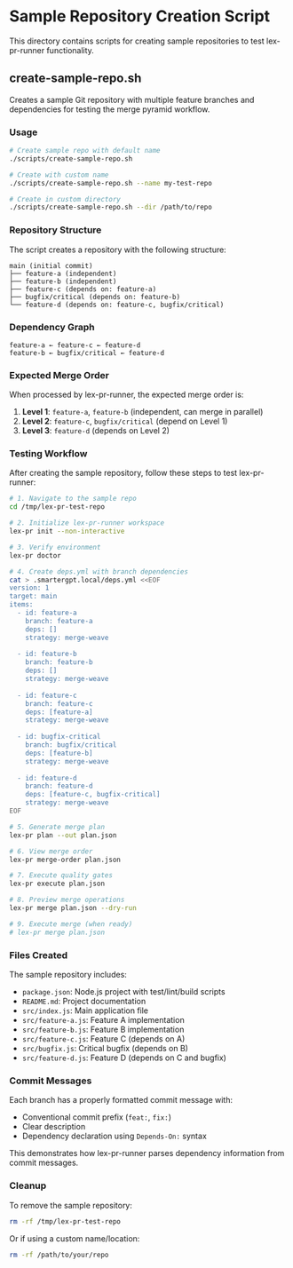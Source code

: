 # Sample Repository Creation Script

This directory contains scripts for creating sample repositories to test lex-pr-runner functionality.

## create-sample-repo.sh

Creates a sample Git repository with multiple feature branches and dependencies for testing the merge pyramid workflow.

### Usage

```bash
# Create sample repo with default name
./scripts/create-sample-repo.sh

# Create with custom name
./scripts/create-sample-repo.sh --name my-test-repo

# Create in custom directory
./scripts/create-sample-repo.sh --dir /path/to/repo
```

### Repository Structure

The script creates a repository with the following structure:

```
main (initial commit)
├── feature-a (independent)
├── feature-b (independent)
├── feature-c (depends on: feature-a)
├── bugfix/critical (depends on: feature-b)
└── feature-d (depends on: feature-c, bugfix/critical)
```

### Dependency Graph

```
feature-a ← feature-c ← feature-d
feature-b ← bugfix/critical ← feature-d
```

### Expected Merge Order

When processed by lex-pr-runner, the expected merge order is:

1. **Level 1**: `feature-a`, `feature-b` (independent, can merge in parallel)
2. **Level 2**: `feature-c`, `bugfix/critical` (depend on Level 1)
3. **Level 3**: `feature-d` (depends on Level 2)

### Testing Workflow

After creating the sample repository, follow these steps to test lex-pr-runner:

```bash
# 1. Navigate to the sample repo
cd /tmp/lex-pr-test-repo

# 2. Initialize lex-pr-runner workspace
lex-pr init --non-interactive

# 3. Verify environment
lex-pr doctor

# 4. Create deps.yml with branch dependencies
cat > .smartergpt.local/deps.yml <<EOF
version: 1
target: main
items:
  - id: feature-a
    branch: feature-a
    deps: []
    strategy: merge-weave
  
  - id: feature-b
    branch: feature-b
    deps: []
    strategy: merge-weave
  
  - id: feature-c
    branch: feature-c
    deps: [feature-a]
    strategy: merge-weave
  
  - id: bugfix-critical
    branch: bugfix/critical
    deps: [feature-b]
    strategy: merge-weave
  
  - id: feature-d
    branch: feature-d
    deps: [feature-c, bugfix-critical]
    strategy: merge-weave
EOF

# 5. Generate merge plan
lex-pr plan --out plan.json

# 6. View merge order
lex-pr merge-order plan.json

# 7. Execute quality gates
lex-pr execute plan.json

# 8. Preview merge operations
lex-pr merge plan.json --dry-run

# 9. Execute merge (when ready)
# lex-pr merge plan.json
```

### Files Created

The sample repository includes:

- `package.json`: Node.js project with test/lint/build scripts
- `README.md`: Project documentation
- `src/index.js`: Main application file
- `src/feature-a.js`: Feature A implementation
- `src/feature-b.js`: Feature B implementation
- `src/feature-c.js`: Feature C (depends on A)
- `src/bugfix.js`: Critical bugfix (depends on B)
- `src/feature-d.js`: Feature D (depends on C and bugfix)

### Commit Messages

Each branch has a properly formatted commit message with:
- Conventional commit prefix (`feat:`, `fix:`)
- Clear description
- Dependency declaration using `Depends-On:` syntax

This demonstrates how lex-pr-runner parses dependency information from commit messages.

### Cleanup

To remove the sample repository:

```bash
rm -rf /tmp/lex-pr-test-repo
```

Or if using a custom name/location:

```bash
rm -rf /path/to/your/repo
```
